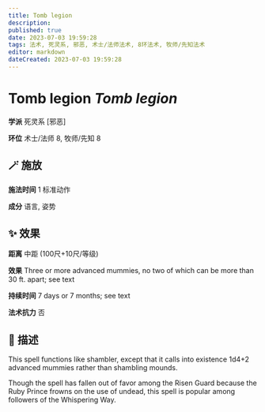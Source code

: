 ```yaml
---
title: Tomb legion
description: 
published: true
date: 2023-07-03 19:59:28
tags: 法术, 死灵系, 邪恶, 术士/法师法术, 8环法术, 牧师/先知法术
editor: markdown
dateCreated: 2023-07-03 19:59:28
---
```


# **Tomb legion** *Tomb legion*

**学派** 死灵系 \[邪恶\] 

**环位** 术士/法师 8, 牧师/先知 8

## 🪄 施放

**施法时间** 1 标准动作

**成分** 语言, 姿势

## ✨ 效果  

**距离** 中距 (100尺+10尺/等级) 

**效果** Three or more advanced mummies, no two of which can be more than 30 ft. apart; see text 

**持续时间** 7 days or 7 months; see text 

**法术抗力** 否

## 📖 描述

This spell functions like shambler, except that it calls into existence 1d4+2 advanced mummies rather than shambling mounds.

Though the spell has fallen out of favor among the Risen Guard because the Ruby Prince frowns on the use of undead, this spell is popular among followers of the Whispering Way.
    